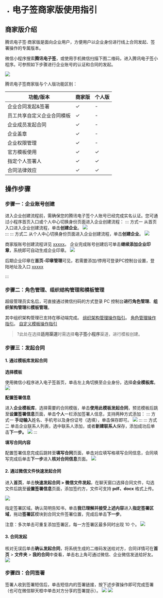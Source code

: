 - # 电子签商家版使用指引

## 商家版介绍

腾讯电子签·商家版是面向企业用户，方便用户以企业身份进行线上合同发起、签署操作的专属版本。

微信小程序搜索**腾讯电子签**，或使用手机微信扫描下图二维码，进入腾讯电子签小程序。可参照如下步骤进行企业账号的认证和合同的发起。

 ![](https://qcloudimg.tencent-cloud.cn/raw/3a2c07ef964034290f1c403484b99ad5.png)        

腾讯电子签商家版与个人版功能区别：

| **功能/版本**              | **商家版** | **个人版** |
| -------------------------- | ---------- | ---------- |
| 企业合同发起&签署          | &#10003;      | -      |
| 员工共享自定义企业合同模板 | &#10003;      | -      |
| 企业成员发起合同           | &#10003;      | -      |
| 企业盖章                   | &#10003;      | -      |
| 企业权限管理               | &#10003;      | -      |
| 官方模板使用               | &#10003;      | &#10003;      |
| 指定个人签署人             | &#10003;      | &#10003;      |
| 合同法律效应               | &#10003;      | &#10003;      |


## 操作步骤
### 步骤一：企业账号创建
进入企业创建流程前，需确保您的腾讯电子签个人账号已经完成实名认证。您可通过小程序首页入口或个人中心切换身份页面进入企业创建流程：
<dx-tabs>
::: 方式一
从首页入口进入企业创建流程，单击**创建企业**。
![](https://qcloudimg.tencent-cloud.cn/raw/133d38d6232dff011b74369233c53930.png)  
:::
::: 方式二
从个人中心切换身份页面进入企业创建流程，单击**创建企业**。
![](https://qcloudimg.tencent-cloud.cn/raw/a5a4fe1ada62335594a07f6200e42940.png)

商家版账号创建流程详见 [xxxxx](https://cloud.tencent.com/document/product/1323/65907?from=copy)。
企业完成账号创建后可单击**继续添加企业印章**，系统即可自动生成企业印章。                 ![](https://qcloudimg.tencent-cloud.cn/raw/9564cf0e26be24ba5e7da73ac610650c.png)        

后期企业印章在**首页-印章管理**可见，若需要添加/停用可登录PC控制台设置，登陆地址及入口 [xxxxx](ess.tencent.com)

:::
</dx-tabs>



### 步骤二：角色管理、组织结构管理和模板管理

超级管理员实名后，可直接通过微信扫码的方式登录 PC 控制台**进行角色管理**、**组织架构管理**和**模板管理**。

其中组织架构管理已支持在移动端完成。
[组织架构管理操作指引](https://cloud.tencent.com/document/product/1323/58495)。
[角色管理操作指引](https://cloud.tencent.com/document/product/1323/61355)。
[自定义模板操作指引](https://cloud.tencent.com/document/product/1323/61357)  
>?此处在选择**适用渠道**时需选择**电子签小程序**渠道，进行模板创建。

### 步骤三：发起合同

#### 1. 通过模板库发起合同

**选择模板**

使用微信小程序进入电子签首页，单击左上角切换至企业身份，选择**企业模板库**。
![](https://qcloudimg.tencent-cloud.cn/raw/b9736b7fe2917e4ad254f38b3aa69c66.png)

**配置签署信息** 

进入**企业模板库**，选择需要的合同模版，单击**使用此模板发起合同**，预览模板后跳至**设置签署信息**页面，单击**个人**一栏添加签署人信息，支持两种方式添加：
<dx-tabs>
::: 方式一
**手动输入**姓名、手机号以及身份证号（选填），单击保存即可。
![](https://qcloudimg.tencent-cloud.cn/raw/9e2f5adb4cb5e9ece32739a80f7e74c9.png)
:::
::: 方式二
单击企业联系人列表，选中联系人添加，或者**新建联系人**保存，添加成功后单击**下一步。**
![](https://qcloudimg.tencent-cloud.cn/raw/98a06c79241d7f0174908db94e051f2d.png)
:::
</dx-tabs>


**填写合同内容**

配置签署信息完成后跳转至**填写合同**页面，单击对应填写格填写合同信息，合同填写完成后单击**下一步**进入**核对合同信息**页面。
![](https://qcloudimg.tencent-cloud.cn/raw/62fc533c0dcfe6e5a969d99802df3a69.png)

#### 2. 通过微信文件快速发起合同

进入**首页**，单击**快速发起合同 > 微信文件发起**，在聊天窗口选择合同文件，勾选文件后跳至**设置签署信息**页面，添加签约方，文件可支持 **pdf、docx** 格式上传。 

![](https://qcloudimg.tencent-cloud.cn/raw/3457b976ac425663bca8256ab80d1ef2.png)

指定签署区域。确认简明告知书，单击**我已理解并接受上述内容**进入**指定签署区域**，拖动**签署区**模块到合同文件签署位置，完成后单击**下一步**。

注意：多次单击可重复添加签署区，每⼀⽅签署区最多同时出现 10 个。
![](https://qcloudimg.tencent-cloud.cn/raw/46ff07aec8a560fa4e47eb32a63dabcf.png)

#### 3. 合同发起

核对无误后单击**确认发起合同**，将系统生成的二维码发送给对方，合同详情可在**首页** > **文件夹** > **我的合同**中查看，单击右上角可通过微信、企业微信发送给好友。
![](https://qcloudimg.tencent-cloud.cn/raw/be6db5fdf83ab43562eef3d94d0322fb.png)

### 步骤四：合同签署

签署人收到签署短信后，单击短信内的签署链接，按下述步骤操作即可完成签署（也可在微信聊天框中单击对方分享的签署提示）。
![](https://qcloudimg.tencent-cloud.cn/raw/bcf4f5c6f215b67cd3c28c1056bb5f20.png)
![](https://qcloudimg.tencent-cloud.cn/raw/b89f63738ea0b9ea6c532738d2ef1b86.png)

